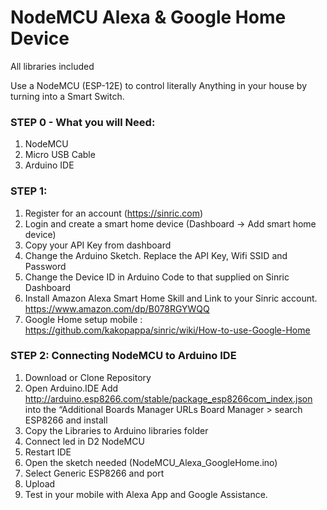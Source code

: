 # NodeMCU Alexa & Google Home Device

All libraries included

Use a NodeMCU (ESP-12E) to control literally Anything in your house by turning into a Smart Switch.

### STEP 0 - What you will Need:
 1. NodeMCU
 2. Micro USB Cable
 3. Arduino IDE

### STEP 1:

1. Register for an account (https://sinric.com)
2. Login and create a smart home device (Dashboard -> Add smart home device)
3. Copy your API Key from dashboard
4. Change the Arduino Sketch. Replace the API Key, Wifi SSID and Password
5. Change the Device ID in Arduino Code to that supplied on Sinric Dashboard
6. Install Amazon Alexa Smart Home Skill and Link to your Sinric account. https://www.amazon.com/dp/B078RGYWQQ
7. Google Home setup mobile : https://github.com/kakopappa/sinric/wiki/How-to-use-Google-Home
 
### STEP 2: Connecting NodeMCU to Arduino IDE

1. Download or Clone Repository
2. Open Arduino.IDE 
    Add http://arduino.esp8266.com/stable/package_esp8266com_index.json into the “Additional Boards Manager URLs
    Board Manager > search ESP8266 and install
3. Copy the Libraries to Arduino libraries folder
4. Connect led in D2 NodeMCU
5. Restart IDE
5. Open the sketch needed (NodeMCU_Alexa_GoogleHome.ino)
6. Select Generic ESP8266 and port
6. Upload
7. Test in your mobile with Alexa App and Google Assistance.
